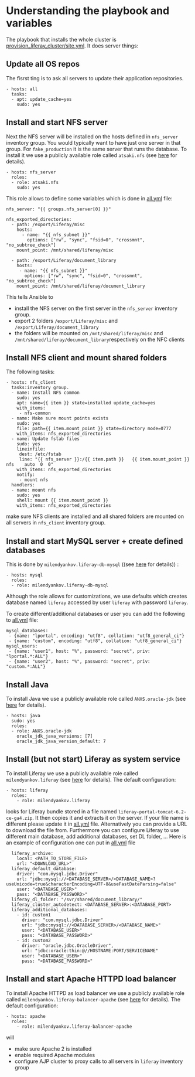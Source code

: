 Understanding the playbook and variables
==========

The playbook that installs the whole cluster is [provision_liferay_cluster/site.yml](provision_liferay_cluster/site.yml). It does server things:


Update all OS repos
---------

The fisrst ting is to ask all servers to update their application repositories. 

	- hosts: all
	  tasks:
	  - apt: update_cache=yes
	    sudo: yes  


Install and start NFS server
---------

Next the NFS server will be installed on the hosts defined in `nfs_server` inventory group. You would typically want to have just one server in that group. For `fake_production` it is the same server that runs the database. To install it we use a publicly available role called `atsaki.nfs` (see [here](https://github.com/atsaki/ansible-nfs) for details). 

	- hosts: nfs_server
	  roles:
	  - role: atsaki.nfs
	    sudo: yes   

This role allows to define some variables which is done in [all.yml](provision_liferay_cluster/group_vars/all.yml) file:

	nfs_server: "{{ groups.nfs_server[0] }}"

	nfs_exported_directories:
	  - path: /export/Liferay/misc
	    hosts:
	      - name: "{{ nfs_subnet }}"
	        options: ["rw", "sync", "fsid=0", "crossmnt", "no_subtree_check"]
	    mount_point: /mnt/shared/liferay/misc

	  - path: /export/Liferay/document_library
	    hosts:
 	     - name: "{{ nfs_subnet }}"
 	       options: ["rw", "sync", "fsid=0", "crossmnt", "no_subtree_check"]
	    mount_point: /mnt/shared/liferay/document_library

This tells Ansible to 
  * install the NFS server on the first server in the `nfs_server` inventory group.
  * export 2 folders `/export/Liferay/misc` and `/export/Liferay/document_library`
  * the folders will be mounted on `/mnt/shared/liferay/misc` and `/mnt/shared/liferay/document_library`respectively on the NFC clients 


Install NFS client and mount shared folders
---------

The following tasks:

	- hosts: nfs_client
	  tasks:inventory group.
	  - name: Install NFS common
	    sudo: yes
	    apt: name={{ item }} state=installed update_cache=yes
	    with_items:
	     - nfs-common
	  - name: Make sure mount points exists
	    sudo: yes
	    file: path={{ item.mount_point }} state=directory mode=0777
	    with_items: nfs_exported_directories
	  - name: Update fstab files
	    sudo: yes
	    lineinfile: 
	     dest: /etc/fstab
	     line: "{{ nfs_server }}:/{{ item.path }}   {{ item.mount_point }}   nfs    auto  0  0"
	    with_items: nfs_exported_directories
	    notify: 
	     - mount nfs
	  handlers:
	  - name: mount nfs
	    sudo: yes
	    shell: mount {{ item.mount_point }}
	    with_items: nfs_exported_directories

make sure NFS clients are installed and all shared folders are mounted on all servers in `nfs_client` inventory group.


Install and start MySQL server + create defined databases
---------

This is done by `milendyankov.liferay-db-mysql` ((see [here](https://github.com/milendyankov/ansible-liferay-db-mysql) for details)) :

	- hosts: mysql
	  roles:
	  - role: milendyankov.liferay-db-mysql

Although the role allows for customizations, we use defaults which creates database named `liferay` accessed by user `liferay` with password `liferay`. 

To create different/additional databases or user you can add the following to [all.yml](provision_liferay_cluster/group_vars/all.yml) file:

    mysql_databases:
     - {name: "lportal", encoding: "utf8", collation: "utf8_general_ci"}
     - {name: "custom", encoding: "utf8", collation: "utf8_general_ci"}
    mysql_users:
     - {name: "user1", host: "%", password: "secret", priv: "lportal.*:ALL"}
     - {name: "user2", host: "%", password: "secret", priv: "custom.*:ALL"}



Install Java
---------

To install Java we use a publicly available role called `ANXS.oracle-jdk` (see [here](https://github.com/ANXS/oracle-jdk) for details).

	- hosts: java
	  sudo: yes
	  roles:
	  - role: ANXS.oracle-jdk
	    oracle_jdk_java_versions: [7]
	    oracle_jdk_java_version_default: 7


Install (but not start) Liferay as system service
---------

To install Liferay we use a publicly available role called `milendyankov.liferay` (see [here](https://github.com/milendyankov/ansible-liferay) for details).
The default configuration:

	- hosts: liferay
	  roles:
	    - role: milendyankov.liferay

looks for Liferay bundle stored in a file named `liferay-portal-tomcat-6.2-ce-ga4.zip`. It then copies it and extracts it on the server. If your file name is different please update it in [all.yml](provision_liferay_cluster/group_vars/all.yml) file. Alternatively you can provide a URL to download the file from. Furthermore you can configure Liferay to use different main database, add additional databases, set DL folder, ...
Here is an example of configuration one can put in [all.yml](provision_liferay_cluster/group_vars/all.yml) file

      liferay_archive: 
        local: <PATH_TO_STORE_FILE>
        url: "<DOWNLOAD_URL>" 
      liferay_default_database: 
        driver: "com.mysql.jdbc.Driver"
        url: "jdbc:mysql://<DATABASE_SERVER>/<DATABASE_NAME>?useUnicode=true&characterEncoding=UTF-8&useFastDateParsing=false"
        user: "<DATABASE_USER>"
        pass: "<DATABASE_PASSWORD>"
      liferay_dl_folder: "/svr/shared/document_library/"
      liferay_cluster_autodetect: <DATABASE_SERVER>:<DATABASE_PORT>
      liferay_additional_databases:
        - id: custom1
          driver: "com.mysql.jdbc.Driver"
          url: "jdbc:mysql://<DATABASE_SERVER>/<DATABASE_NAME>"
          user: "<DATABASE_USER>"
          pass: "<DATABASE_PASSWORD>"
        - id: custom2
          driver: "oracle.jdbc.OracleDriver",
          url: "jdbc:oracle:thin:@//HOSTNAME:PORT/SERVICENAME"
          user: "<DATABASE_USER>"
          pass: "<DATABASE_PASSWORD>"


Install and start Apache HTTPD load balancer
---------    

To install Apache HTTPD as load balancer we use a publicly available role called `milendyankov.liferay-balancer-apache` (see [here](https://github.com/milendyankov/ansible-liferay-balancer-apache) for details). The default configuration:


	- hosts: apache
	  roles:
	    - role: milendyankov.liferay-balancer-apache
    
will 
 
 * make sure Apache 2 is installed
 * enable required Apache modules
 * configure AJP cluster to proxy calls to all servers in `liferay` inventory group
 
 